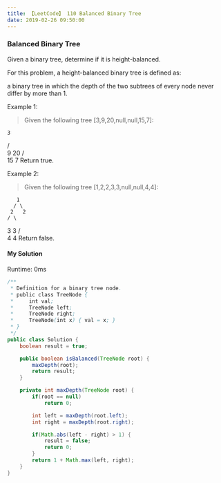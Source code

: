 ```yaml
---
title: 【LeetCode】 110 Balanced Binary Tree
date: 2019-02-26 09:50:00
---
```


### Balanced Binary Tree

Given a binary tree, determine if it is height-balanced.

For this problem, a height-balanced binary tree is defined as:

a binary tree in which the depth of the two subtrees of every node never differ by more than 1.

Example 1:

>Given the following tree [3,9,20,null,null,15,7]:
>
    3
   / \
  9  20
    /  \
   15   7
Return true.

Example 2:

>Given the following tree [1,2,2,3,3,null,null,4,4]:
>
       1
      / \
     2   2
    / \
   3   3
  / \
 4   4
Return false.


#### My Solution

Runtime: 0ms

```Java
/**
 * Definition for a binary tree node.
 * public class TreeNode {
 *     int val;
 *     TreeNode left;
 *     TreeNode right;
 *     TreeNode(int x) { val = x; }
 * }
 */
public class Solution {
    boolean result = true;

    public boolean isBalanced(TreeNode root) {
        maxDepth(root);
        return result;
    }

    private int maxDepth(TreeNode root) {
        if(root == null)
            return 0;

        int left = maxDepth(root.left);
        int right = maxDepth(root.right);

        if(Math.abs(left - right) > 1) {
            result = false;
            return 0;
        }
        return 1 + Math.max(left, right);
    }
}
```
